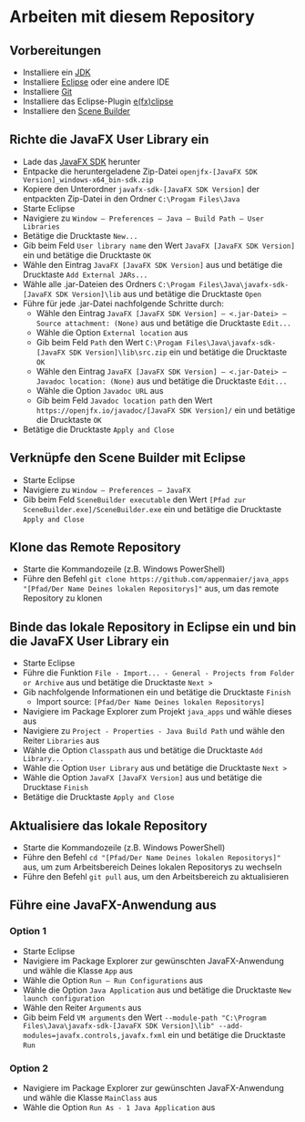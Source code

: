 # Arbeiten mit diesem Repository

## Vorbereitungen

- Installiere ein [JDK](https://www.oracle.com/java/technologies/downloads/#jdk21-windows)
- Installiere [Eclipse](https://www.eclipse.org/) oder eine andere IDE
- Installiere [Git](https://git-scm.com/downloads)
- Installiere das Eclipse-Plugin [e(fx)clipse](http://download.eclipse.org/efxclipse/updates-released/)
- Installiere den [Scene Builder](https://gluonhq.com/products/scene-builder/)

## Richte die JavaFX User Library ein

- Lade das [JavaFX SDK](https://gluonhq.com/products/javafx/) herunter
- Entpacke die heruntergeladene Zip-Datei `openjfx-[JavaFX SDK Version]_windows-x64_bin-sdk.zip`
- Kopiere den Unterordner `javafx-sdk-[JavaFX SDK Version]` der entpackten Zip-Datei in den Ordner `C:\Progam Files\Java`
- Starte Eclipse
- Navigiere zu `Window – Preferences – Java – Build Path – User Libraries`
- Betätige die Drucktaste `New...`
- Gib beim Feld `User library name` den Wert `JavaFX [JavaFX SDK Version]` ein und betätige die Drucktaste `OK`
- Wähle den Eintrag `JavaFX [JavaFX SDK Version]` aus und betätige die Drucktaste `Add External JARs...`
- Wähle alle .jar-Dateien des Ordners `C:\Progam Files\Java\javafx-sdk-[JavaFX SDK Version]\lib` aus und betätige die Drucktaste `Open` 
- Führe für jede .jar-Datei nachfolgende Schritte durch:
    - Wähle den Eintrag `JavaFX [JavaFX SDK Version] – <.jar-Datei> – Source attachment: (None)` aus und betätige die Drucktaste `Edit...`
    - Wähle die Option `External location` aus
    - Gib beim Feld `Path` den Wert `C:\Progam Files\Java\javafx-sdk-[JavaFX SDK Version]\lib\src.zip` ein und betätige die Drucktaste `OK`
    - Wähle den Eintrag `JavaFX [JavaFX SDK Version] – <.jar-Datei> – Javadoc location: (None)` aus und betätige die Drucktaste `Edit...`
    - Wähle die Option `Javadoc URL` aus
    - Gib beim Feld `Javadoc location path` den Wert `https://openjfx.io/javadoc/[JavaFX SDK Version]/` ein und betätige die Drucktaste `OK`
- Betätige die Drucktaste `Apply and Close`


## Verknüpfe den Scene Builder mit Eclipse

- Starte Eclipse
- Navigiere zu `Window – Preferences – JavaFX`
- Gib beim Feld `SceneBuilder executable` den Wert `[Pfad zur SceneBuilder.exe]/SceneBuilder.exe` ein und betätige die Drucktaste `Apply and Close`

## Klone das Remote Repository

- Starte die Kommandozeile (z.B. Windows PowerShell)
- Führe den Befehl `git clone https://github.com/appenmaier/java_apps "[Pfad/Der Name Deines lokalen Repositorys]"` aus, um das remote Repository zu klonen

## Binde das lokale Repository in Eclipse ein und bin die JavaFX User Library ein

- Starte Eclipse
- Führe die Funktion `File - Import... - General - Projects from Folder or Archive` aus und betätige die Drucktaste `Next >`
- Gib nachfolgende Informationen ein und betätige die Drucktaste `Finish`
  - Import source: `[Pfad/Der Name Deines lokalen Repositorys]`
- Navigiere im Package Explorer zum Projekt `java_apps` und wähle dieses aus
- Navigiere zu `Project - Properties - Java Build Path` und wähle den Reiter `Libraries` aus
- Wähle die Option `Classpath` aus und betätige die Drucktaste `Add Library...`
- Wähle die Option `User Library` aus und betätige die Drucktaste `Next >`
- Wähle die Option `JavaFX [JavaFX Version]` aus und betätige die Drucktase `Finish`
- Betätige die Drucktaste `Apply and Close`

## Aktualisiere das lokale Repository

- Starte die Kommandozeile (z.B. Windows PowerShell)
- Führe den Befehl `cd "[Pfad/Der Name Deines lokalen Repositorys]"` aus, um zum Arbeitsbereich Deines lokalen Repositorys zu wechseln
- Führe den Befehl `git pull` aus, um den Arbeitsbereich zu aktualisieren

## Führe eine JavaFX-Anwendung aus

### Option 1

- Starte Eclipse
- Navigiere im Package Explorer zur gewünschten JavaFX-Anwendung und wähle die Klasse `App` aus
- Wähle die Option `Run – Run Configurations` aus
- Wähle die Option `Java Application` aus und betätige die Drucktaste `New launch configuration`
- Wähle den Reiter `Arguments` aus
- Gib beim Feld `VM arguments` den Wert `--module-path "C:\Program Files\Java\javafx-sdk-[JavaFX SDK Version]\lib" --add-modules=javafx.controls,javafx.fxml` ein und betätige die Drucktaste `Run`

### Option 2

- Navigiere im Package Explorer zur gewünschten JavaFX-Anwendung und wähle die Klasse `MainClass` aus
- Wähle die Option `Run As - 1 Java Application` aus
